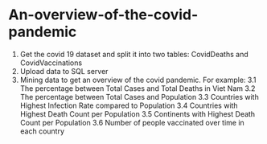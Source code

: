 # An-overview-of-the-covid-pandemic
1. Get the covid 19 dataset and split it into two tables: CovidDeaths and CovidVaccinations
2. Upload data to SQL server
3. Mining data to get an overview of the covid pandemic. For example:
 3.1 The percentage between Total Cases and Total Deaths in Viet Nam
 3.2 The percentage between Total Cases and Population
 3.3 Countries with Highest Infection Rate compared to Population
 3.4 Countries with Highest Death Count per Population
 3.5 Continents with Highest Death Count per Population
 3.6 Number of people vaccinated over time in each country
